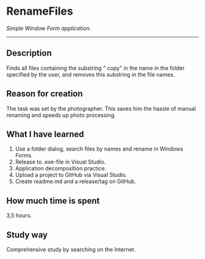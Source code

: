 # RenameFiles
*Simple Window Form application.*

---

## Description

Finds all files containing the substring " copy" in the name in the folder specified by the user, and removes this substring in the file names.

## Reason for creation

The task was set by the photographer. This saves him the hassle of manual renaming and speeds up photo processing.

## What I have learned

1. Use a folder dialog, search files by names and rename in Windows Forms.
2. Release to .exe-file in Visual Studio.
4. Application decomposition practice.
5. Upload a project to GitHub via Visual Studio.
6. Create readme.md and a release/tag on GitHub.

## How much time is spent

3,5 hours.

## Study way

Comprehensive study by searching on the Internet.
